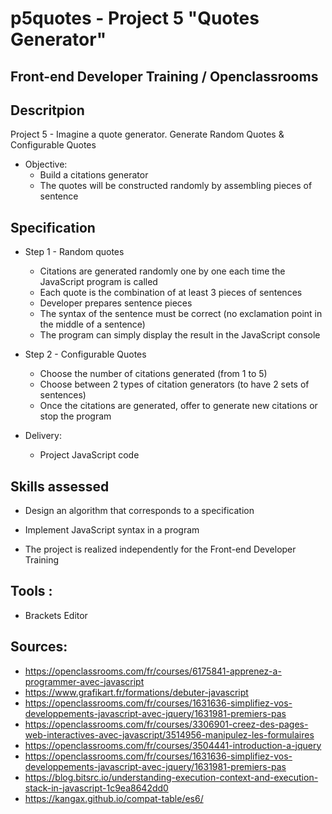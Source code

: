 # p5quotes - Project 5 "Quotes Generator" 
## Front-end Developer Training / Openclassrooms

## Descritpion

Project 5 - Imagine a quote generator. Generate Random Quotes & Configurable Quotes 

* Objective: 
  * Build a citations generator
  * The quotes will be constructed randomly by assembling pieces of sentence
  
## Specification
  
* Step 1 - Random quotes
  * Citations are generated randomly one by one each time the JavaScript program is called
  * Each quote is the combination of at least 3 pieces of sentences
  * Developer prepares sentence pieces
  * The syntax of the sentence must be correct (no exclamation point in the middle of a sentence)
  * The program can simply display the result in the JavaScript console

* Step 2 - Configurable Quotes
  * Choose the number of citations generated (from 1 to 5)
  * Choose between 2 types of citation generators (to have 2 sets of sentences)
  * Once the citations are generated, offer to generate new citations or stop the program
  
* Delivery:
  * Project JavaScript code 
  
## Skills assessed

  * Design an algorithm that corresponds to a specification
  * Implement JavaScript syntax in a program
  
* The project is realized independently for the Front-end Developer Training

## Tools : 
  * Brackets Editor
  
## Sources:
  * https://openclassrooms.com/fr/courses/6175841-apprenez-a-programmer-avec-javascript
  * https://www.grafikart.fr/formations/debuter-javascript
  * https://openclassrooms.com/fr/courses/1631636-simplifiez-vos-developpements-javascript-avec-jquery/1631981-premiers-pas
  * https://openclassrooms.com/fr/courses/3306901-creez-des-pages-web-interactives-avec-javascript/3514956-manipulez-les-formulaires
  * https://openclassrooms.com/fr/courses/3504441-introduction-a-jquery 
  * https://openclassrooms.com/fr/courses/1631636-simplifiez-vos-developpements-javascript-avec-jquery/1631981-premiers-pas
  * https://blog.bitsrc.io/understanding-execution-context-and-execution-stack-in-javascript-1c9ea8642dd0
  * https://kangax.github.io/compat-table/es6/

